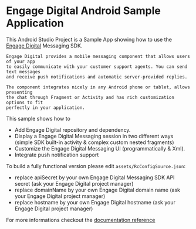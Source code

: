 Engage Digital Android Sample Application
==========

This Android Studio Project is a Sample App showing how to use the [Engage Digital](https://www.ringcentral.com/digital-customer-engagement.html) Messaging SDK.

	Engage Digital provides a mobile messaging component that allows users of your app
	to easily communicate with your customer support agents. You can send text messages 
	and receive push notifications and automatic server-provided replies.

	The component integrates nicely in any Android phone or tablet, allows presenting
	the chat through Fragment or Activity and has rich customization options to fit
	perfectly in your application.

This sample shows how to
- Add Engage Digital repository and dependency.
- Display a Engage Digital Messaging session in two different ways (simple SDK built-in activity & complex custom nested fragments)
- Customize the Engage Digital Messaging UI (programmatically & Xml).
- Integrate push notification support

To build a fully functional version please edit `assets/RcConfigSource.json`:
- replace apiSecret by your own Engage Digital Messaging SDK API secret (ask your Engage Digital project manager)
- replace domainName by your own Engage Digital domain name (ask your Engage Digital project manager)
- replace hostname by your own Engage Digital hostname (ask your Engage Digital project manager)

For more informations checkout the
[documentation reference](http://mobile-messaging.dimelo.com)
